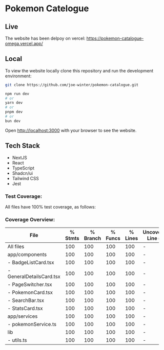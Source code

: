 # Pokemon Catelogue

## Live

The website has been delpoy on vercel:
https://pokemon-catalogue-omega.vercel.app/

## Local

To view the website locally clone this repository and run the development environment:

```bash
git clone https://github.com/joe-winter/pokemon-catalogue.git
```

```bash
npm run dev
# or
yarn dev
# or
pnpm dev
# or
bun dev
```

Open [http://localhost:3000](http://localhost:3000) with your browser to see the website.

## Tech Stack

- NextJS
- React
- TypeScript
- Shadcn/ui
- Tailwind CSS
- Jest

### Test Coverage:

All files have 100% test coverage, as follows:

### Coverage Overview:

| File                     | % Stmts | % Branch | % Funcs | % Lines | Uncovered Line #s |
| ------------------------ | ------- | -------- | ------- | ------- | ----------------- |
| All files                | 100     | 100      | 100     | 100     | -                 |
| app/components           | 100     | 100      | 100     | 100     | -                 |
| - BadgeListCard.tsx      | 100     | 100      | 100     | 100     | -                 |
| - GeneralDetailsCard.tsx | 100     | 100      | 100     | 100     | -                 |
| - PageSwitcher.tsx       | 100     | 100      | 100     | 100     | -                 |
| - PokemonCard.tsx        | 100     | 100      | 100     | 100     | -                 |
| - SearchBar.tsx          | 100     | 100      | 100     | 100     | -                 |
| - StatsCard.tsx          | 100     | 100      | 100     | 100     | -                 |
| app/services             | 100     | 100      | 100     | 100     | -                 |
| - pokemonService.ts      | 100     | 100      | 100     | 100     | -                 |
| lib                      | 100     | 100      | 100     | 100     | -                 |
| - utils.ts               | 100     | 100      | 100     | 100     | -                 |


